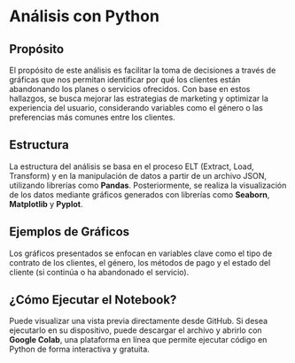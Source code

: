 <h1>Análisis con Python</h1>

<h2>Propósito</h2>
<p>
  El propósito de este análisis es facilitar la toma de decisiones a través de gráficas que nos permitan identificar 
  por qué los clientes están abandonando los planes o servicios ofrecidos. Con base en estos hallazgos, se busca mejorar 
  las estrategias de marketing y optimizar la experiencia del usuario, considerando variables como el género o las 
  preferencias más comunes entre los clientes.
</p>

<h2>Estructura</h2>
<p>
  La estructura del análisis se basa en el proceso ELT (Extract, Load, Transform) y en la manipulación de datos a partir de 
  un archivo JSON, utilizando librerías como <strong>Pandas</strong>. Posteriormente, se realiza la visualización de los 
  datos mediante gráficos generados con librerías como <strong>Seaborn</strong>, <strong>Matplotlib</strong> y <strong>Pyplot</strong>.
</p>

<h2>Ejemplos de Gráficos</h2>
<p>
  Los gráficos presentados se enfocan en variables clave como el tipo de contrato de los clientes, el género, 
  los métodos de pago y el estado del cliente (si continúa o ha abandonado el servicio).
</p>

<h2>¿Cómo Ejecutar el Notebook?</h2>
<p>
  Puede visualizar una vista previa directamente desde GitHub. Si desea ejecutarlo en su dispositivo, puede descargar el 
  archivo y abrirlo con <strong>Google Colab</strong>, una plataforma en línea que permite ejecutar código en Python de forma interactiva y gratuita.
</p>

